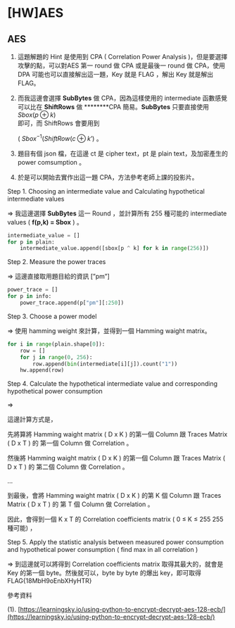 # [HW]AES

## **AES**

1. 這題解題的 Hint 是使用到 CPA ( Correlation Power Analysis )，但是要選擇攻擊的點，可以對AES 第一 round 做 CPA 或是最後一 round 做 CPA，使用 DPA 可能也可以直接解出這一題，Key 就是 FLAG ，解出 Key 就是解出 FLAG。
2. 而我這邊會選擇 ****SubBytes**** 做 CPA，因為這樣使用的 intermediate 函數感覺可以比在 ****ShiftRows**** 做 ********CPA 簡易。****SubBytes**** 只要直接使用 $Sbox (p⊕k)$		
		 即可，而 ShiftRows 會要用到
    
     ( $Sbox^{-1} ( ShiftRow ( c⊕k’ )$ 。
    
3. 題目有個 json 檔，在這邊 ct 是 cipher text，pt 是 plain text，及加密產生的 power comsumption 。
4. 於是可以開始去實作出這一題 CPA，方法參考老師上課的投影片。

Step 1. Choosing an intermediate value and Calculating hypothetical intermediate values 

⇒ 我這邊選擇 ****SubBytes**** 這一 Round ，並計算所有 255 種可能的 intermediate values ( **f(p,k) = Sbox** ) 。

```python
intermediate_value = []
for p in plain:
	intermediate_value.append([sbox[p ^ k] for k in range(256)])
```

Step 2.  Measure the power traces

⇒ 這邊直接取用題目給的資訊 [”pm”]

```python
power_trace = []
for p in info:
	power_trace.append(p["pm"][:250])
```

Step 3.  Choose a power model

⇒ 使用 hamming weight 來計算，並得到一個 Hamming waight  matrix。

```python
for i in range(plain.shape[0]):
	row = []
	for j in range(0, 256):
		row.append(bin(intermediate[i][j]).count("1"))
	hw.append(row)
```

Step 4. Calculate the hypothetical intermediate value and corresponding hypothetical power consumption

⇒ 

這邊計算方式是，

先將算將 Hamming waight  matrix ( D x K ) 的第一個 Column 跟 Traces Matrix ( D x T ) 的 第一個 Column 做 Correlation 。

然後將 Hamming waight  matrix ( D x K ) 的第一個 Column 跟 Traces Matrix ( D x T ) 的 第二個 Column 做 Correlation 。

…

到最後，會將 Hamming waight  matrix ( D x K ) 的第  K 個 Column 跟 Traces Matrix ( D x T ) 的 第 T 個 Column 做 Correlation 。

因此，會得到一個 K x T 的 Correlation coefficients matrix  ( 0 ≤ K ≤ 255  255 種可能) ，

Step 5. Apply the statistic analysis between measured power consumption and hypothetical power consumption ( find max in all correlation )

⇒ 到這邊就可以將得到 Correlation coefficients matrix 取得其最大的，就會是 Key 的第一個 byte。然後就可以，byte by byte 的爆出 key，即可取得 FLAG{18MbH9oEnbXHyHTR}

參考資料 

(1). [https://learningsky.io/using-python-to-encrypt-decrypt-aes-128-ecb/](https://learningsky.io/using-python-to-encrypt-decrypt-aes-128-ecb/)